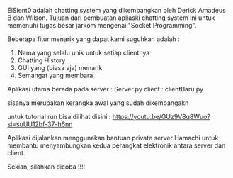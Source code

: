 ElSient0 adalah chatting system yang dikembangkan oleh Derick Amadeus B dan Wilson.
Tujuan dari pembuatan apliaski chatting system ini untuk memenuhi tugas besar jarkom mengenai "Socket Programming".


Beberapa fitur menarik yang dapat kami suguhkan adalah : 
1. Nama yang selalu unik untuk setiap clientnya
2. Chatting History
3. GUI yang (biasa aja) menarik
4. Semangat yang membara


Aplikasi utama berada pada 
server : Server.py
client : clientBaru.py

sisanya merupakan kerangka awal yang sudah dikembangakn

untuk tutorial run bisa dilihat disini : 
https://youtu.be/GUz9V8q8Wuo?si=suUU12bf-37-h6nn

Aplikasi dijalankan menggunakan bantuan private server Hamachi untuk membantu menyambungkan kedua perangkat elektronik antara server dan client. 

Sekian, silahkan dicoba !!!!
